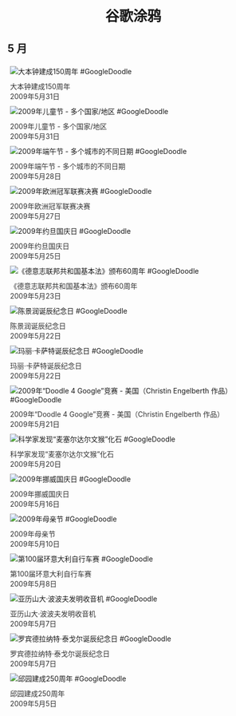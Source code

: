 
<h1 align="center"> 谷歌涂鸦 </h1>




## 5 月

<div class="image">


<img src="" alt="大本钟建成150周年 #GoogleDoodle" style="margin: 5px"/>
<div class="info" style="font-size: 14px; color:#333333; margin:5px"><div class="title">大本钟建成150周年</div><div class="date">2009年5月31日</div></div>

<img src="" alt="2009年儿童节 - 多个国家/地区 #GoogleDoodle" style="margin: 5px"/>
<div class="info" style="font-size: 14px; color:#333333; margin:5px"><div class="title">2009年儿童节 - 多个国家/地区</div><div class="date">2009年5月31日</div></div>

<img src="" alt="2009年端午节 - 多个城市的不同日期 #GoogleDoodle" style="margin: 5px"/>
<div class="info" style="font-size: 14px; color:#333333; margin:5px"><div class="title">2009年端午节 - 多个城市的不同日期</div><div class="date">2009年5月28日</div></div>

<img src="" alt="2009年欧洲冠军联赛决赛 #GoogleDoodle" style="margin: 5px"/>
<div class="info" style="font-size: 14px; color:#333333; margin:5px"><div class="title">2009年欧洲冠军联赛决赛</div><div class="date">2009年5月27日</div></div>

<img src="" alt="2009年约旦国庆日 #GoogleDoodle" style="margin: 5px"/>
<div class="info" style="font-size: 14px; color:#333333; margin:5px"><div class="title">2009年约旦国庆日</div><div class="date">2009年5月25日</div></div>

<img src="" alt="《德意志联邦共和国基本法》颁布60周年 #GoogleDoodle" style="margin: 5px"/>
<div class="info" style="font-size: 14px; color:#333333; margin:5px"><div class="title">《德意志联邦共和国基本法》颁布60周年</div><div class="date">2009年5月23日</div></div>

<img src="" alt="陈景润诞辰纪念日 #GoogleDoodle" style="margin: 5px"/>
<div class="info" style="font-size: 14px; color:#333333; margin:5px"><div class="title">陈景润诞辰纪念日</div><div class="date">2009年5月22日</div></div>

<img src="" alt="玛丽·卡萨特诞辰纪念日 #GoogleDoodle" style="margin: 5px"/>
<div class="info" style="font-size: 14px; color:#333333; margin:5px"><div class="title">玛丽·卡萨特诞辰纪念日</div><div class="date">2009年5月22日</div></div>

<img src="" alt="2009年“Doodle 4 Google”竞赛 - 美国（Christin Engelberth 作品） #GoogleDoodle" style="margin: 5px"/>
<div class="info" style="font-size: 14px; color:#333333; margin:5px"><div class="title">2009年“Doodle 4 Google”竞赛 - 美国（Christin Engelberth 作品）</div><div class="date">2009年5月21日</div></div>

<img src="" alt="科学家发现“麦塞尔达尔文猴”化石 #GoogleDoodle" style="margin: 5px"/>
<div class="info" style="font-size: 14px; color:#333333; margin:5px"><div class="title">科学家发现“麦塞尔达尔文猴”化石</div><div class="date">2009年5月20日</div></div>

<img src="" alt="2009年挪威国庆日 #GoogleDoodle" style="margin: 5px"/>
<div class="info" style="font-size: 14px; color:#333333; margin:5px"><div class="title">2009年挪威国庆日</div><div class="date">2009年5月16日</div></div>

<img src="" alt="2009年母亲节 #GoogleDoodle" style="margin: 5px"/>
<div class="info" style="font-size: 14px; color:#333333; margin:5px"><div class="title">2009年母亲节</div><div class="date">2009年5月10日</div></div>

<img src="" alt="第100届环意大利自行车赛 #GoogleDoodle" style="margin: 5px"/>
<div class="info" style="font-size: 14px; color:#333333; margin:5px"><div class="title">第100届环意大利自行车赛</div><div class="date">2009年5月8日</div></div>

<img src="" alt="亚历山大·波波夫发明收音机 #GoogleDoodle" style="margin: 5px"/>
<div class="info" style="font-size: 14px; color:#333333; margin:5px"><div class="title">亚历山大·波波夫发明收音机</div><div class="date">2009年5月7日</div></div>

<img src="" alt="罗宾德拉纳特·泰戈尔诞辰纪念日 #GoogleDoodle" style="margin: 5px"/>
<div class="info" style="font-size: 14px; color:#333333; margin:5px"><div class="title">罗宾德拉纳特·泰戈尔诞辰纪念日</div><div class="date">2009年5月7日</div></div>

<img src="" alt="邱园建成250周年 #GoogleDoodle" style="margin: 5px"/>
<div class="info" style="font-size: 14px; color:#333333; margin:5px"><div class="title">邱园建成250周年</div><div class="date">2009年5月5日</div></div>

</div>








